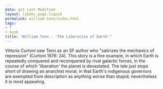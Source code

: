 ```yaml
---
date: git Last Modified
layout: libdoc_page.liquid
permalink: william-tenn/index.html
tags:
- T
- book
title: "William Tenn - 'The Liberation of Earth'"
---
```


Vittorio Curtoni saw Tenn as an SF author who "satirizes the mechanics of repression" (Curtoni 1978: 24). This story is a fine example, in which Earth is repeatedly conquered and reconquered by rival galactic forces, in the course of which 'liberation' the planet is devastated. The tale just stops short of drawing an anarchist moral, in that Earth's indigenous governors are exempted from description as anything worse than stupid; nevertheless it is most appealing.